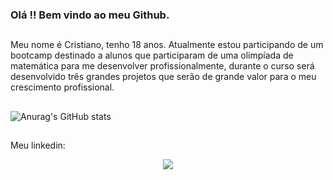 ### Olá !! Bem vindo ao meu Github.
##

Meu nome é Cristiano, tenho 18 anos. Atualmente estou participando de um bootcamp destinado a alunos que participaram de uma olimpíada de matemática para me desenvolver profissionalmente, durante o curso será desenvolvido três grandes projetos que serão de grande valor para o meu crescimento profissional.

##

![Anurag's GitHub stats](https://github-readme-stats.vercel.app/api?username=Cr7stian8&show_icons=true&theme=radical)

##

Meu linkedin:

<div align="center">
  <a width="width="50%" href="https://www.linkedin.com/in/cristiano-corr%C3%AAa-20082419a/" target="_blank"><img src="https://img.shields.io/badge/-LinkedIn-%230077B5?style=for-the-badge&logo=linkedin&logoColor=white" target="_blank"></a>  
</div>
